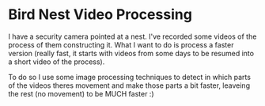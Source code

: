 # Bird Nest Video Processing

I have a security camera pointed at a nest. I've recorded some videos of the process of them constructing it. What I want to do is process a faster version (really fast, it starts with videos from some days to be resumed into a short video of the process).

To do so I use some image processing techniques to detect in which parts of the videos theres movement and make those parts a bit faster, leaveing the rest (no movement) to be MUCH faster :)
